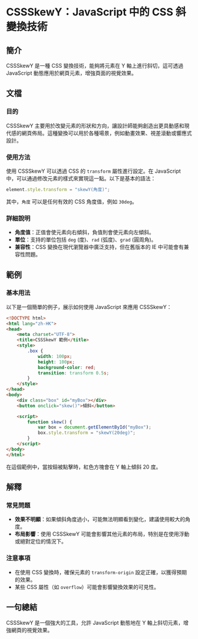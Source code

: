 <!--
Meta Description: # CSSSkewY：JavaScript 中的 CSS 斜變換技術 ## 簡介 CSSSkewY 是一種 CSS 變換技術，能夠將元素在 Y 軸上進行斜切，這可透過 JavaScript 動態應用於網頁元素，增強頁面的視覺效果。 ## 文檔 ### 目的 CSSSkewY 主要用於改變元素的形狀和...
Meta Keywords: cssskewy, css, javascript, transform, style
-->

# CSSSkewY：JavaScript 中的 CSS 斜變換技術

## 簡介
CSSSkewY 是一種 CSS 變換技術，能夠將元素在 Y 軸上進行斜切，這可透過 JavaScript 動態應用於網頁元素，增強頁面的視覺效果。

## 文檔
### 目的
CSSSkewY 主要用於改變元素的形狀和方向，讓設計師能夠創造出更具動感和現代感的網頁佈局。這種變換可以用於各種場景，例如動畫效果、視差滾動或響應式設計。

### 使用方法
使用 CSSSkewY 可以透過 CSS 的 `transform` 屬性進行設定。在 JavaScript 中，可以通過修改元素的樣式來實現這一點。以下是基本的語法：

```javascript
element.style.transform = "skewY(角度)";
```

其中，`角度` 可以是任何有效的 CSS 角度值，例如 `30deg`。

### 詳細說明
- **角度值**：正值會使元素向右傾斜，負值則會使元素向左傾斜。
- **單位**：支持的單位包括 `deg` (度)、`rad` (弧度)、`grad` (圓周角)。
- **兼容性**：CSS 變換在現代瀏覽器中廣泛支持，但在舊版本的 IE 中可能會有兼容性問題。

## 範例
### 基本用法
以下是一個簡單的例子，展示如何使用 JavaScript 來應用 CSSSkewY：

```html
<!DOCTYPE html>
<html lang="zh-HK">
<head>
    <meta charset="UTF-8">
    <title>CSSSkewY 範例</title>
    <style>
        .box {
            width: 100px;
            height: 100px;
            background-color: red;
            transition: transform 0.5s;
        }
    </style>
</head>
<body>
    <div class="box" id="myBox"></div>
    <button onclick="skew()">傾斜</button>

    <script>
        function skew() {
            var box = document.getElementById("myBox");
            box.style.transform = "skewY(20deg)";
        }
    </script>
</body>
</html>
```

在這個範例中，當按鈕被點擊時，紅色方塊會在 Y 軸上傾斜 20 度。

## 解釋
### 常見問題
- **效果不明顯**：如果傾斜角度過小，可能無法明顯看到變化，建議使用較大的角度。
- **布局影響**：使用 CSSSkewY 可能會影響其他元素的布局，特別是在使用浮動或絕對定位的情況下。

### 注意事項
- 在使用 CSS 變換時，確保元素的 `transform-origin` 設定正確，以獲得預期的效果。
- 某些 CSS 屬性（如 `overflow`）可能會影響變換效果的可見性。

## 一句總結
CSSSkewY 是一個強大的工具，允許 JavaScript 動態地在 Y 軸上斜切元素，增強網頁的視覺效果。